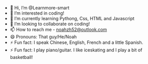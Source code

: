 - 👋 Hi, I’m @Learnmore-smart
- 👀 I’m interested in coding!
- 🌱 I’m currently learning Pythong, Css, HTML and Javascript
- 💞️ I’m looking to collaborate on coding!
- 📫 How to reach me - noahzh52@outlook.com
- 😄 Pronouns: That guy/He/Noah
- ⚡ Fun fact: I speak Chinese, English, French and a little Spanish.
- ⚡ Fun fact: I play piano/guitar. I like iceskating and I play a bit of basketball!

<!---
Learnmore-smart/Learnmore-smart is a ✨ special ✨ repository because its `README.md` (this file) appears on your GitHub profile.
You can click the Preview link to take a look at your changes.
--->
